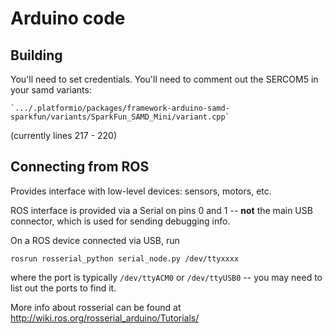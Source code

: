 # Arduino code

## Building

You'll need to set credentials.
You'll need to comment out the SERCOM5 in your samd variants:

    `.../.platformio/packages/framework-arduino-samd-sparkfun/variants/SparkFun_SAMD_Mini/variant.cpp`

(currently lines 217 - 220)

## Connecting from ROS

Provides interface with low-level devices: sensors, motors, etc.

ROS interface is provided via a Serial on pins 0 and 1 -- **not** the main USB connector, which is used for sending debugging info.

On a ROS device connected via USB, run

```rosrun rosserial_python serial_node.py /dev/ttyxxxx```

where the port is typically `/dev/ttyACM0` or `/dev/ttyUSB0` -- you may need to list out the ports to find it.

More info about rosserial can be found at http://wiki.ros.org/rosserial_arduino/Tutorials/
